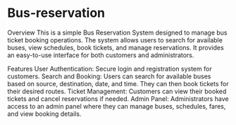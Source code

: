 # Bus-reservation
Overview
This is a simple Bus Reservation System designed to manage bus ticket booking operations. The system allows users to search for available buses, view schedules, book tickets, and manage reservations. It provides an easy-to-use interface for both customers and administrators.

Features
User Authentication: Secure login and registration system for customers.
Search and Booking: Users can search for available buses based on source, destination, date, and time. They can then book tickets for their desired routes.
Ticket Management: Customers can view their booked tickets and cancel reservations if needed.
Admin Panel: Administrators have access to an admin panel where they can manage buses, schedules, fares, and view booking details.
